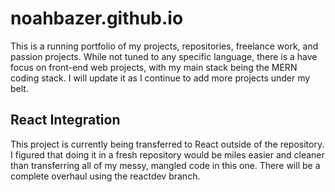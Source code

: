 # noahbazer.github.io

This is a running portfolio of my projects, repositories, freelance work, and passion projects. While not tuned to any specific language, there is a have focus on front-end web projects, with my main stack being the MERN coding stack. I will update it as I continue to add more projects under my belt.

## React Integration

This project is currently being transferred to React outside of the repository. I figured that doing it in a fresh repository would be miles easier and cleaner than transferring all of my messy, mangled code in this one. There will be a complete overhaul using the reactdev branch.
